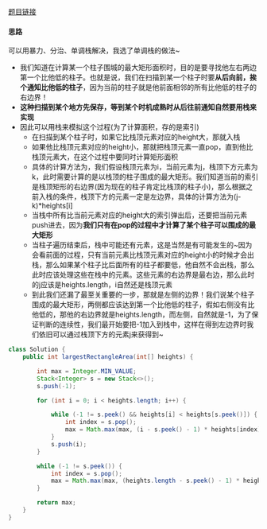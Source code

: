 [题目链接](https://leetcode-cn.com/problems/0ynMMM/)

#### 思路
可以用暴力、分治、单调栈解决，我选了单调栈的做法~

+ 我们知道在计算某一个柱子围城的最大矩形面积时，目的是要寻找他左右两边第一个比他低的柱子。也就是说，我们在扫描到某一个柱子时要**从后向前，挨个通知比他低的柱子**，因为当前的柱子就是他前面相邻的所有比他低的柱子的右边界！
+ **这种扫描到某个地方先保存，等到某个时机成熟时从后往前通知自然要用栈来实现**
+ 因此可以用栈来模拟这个过程(为了计算面积，存的是索引)
    + 在扫描到某个柱子时，如果它比栈顶元素对应的height大，那就入栈
    + 如果他比栈顶元素对应的height小，那就把栈顶元素一直pop，直到他比栈顶元素大，在这个过程中要同时计算矩形面积
    + 具体的计算方法为，我们假设栈顶元素为i，当前元素为j，栈顶下方元素为k，此时需要计算的是以栈顶的柱子围成的最大矩形。我们知道当前的索引是栈顶矩形的右边界(因为现在的柱子肯定比栈顶的柱子小)，那么根据之前入栈的条件，栈顶下方的元素一定是左边界，具体的计算方法为(j-k)*heights[i]
    + 当栈中所有比当前元素对应的height大的索引弹出后，还要把当前元素push进去，因为**我们只有在pop的过程中才计算了某个柱子可以围成的最大矩形**
    + 当柱子遍历结束后，栈中可能还有元素，这是当然是有可能发生的~因为会看前面的过程，只有当前元素比栈顶元素对应的height小的时候才会出栈，那么如果某个柱子比后面所有的柱子都要低，他自然不会出栈，那么此时应该处理这些在栈中的元素。这些元素的右边界是最右边，那么此时的j应该是heights.length，i自然还是栈顶元素
    + 到此我们还漏了最至关重要的一步，那就是左侧的边界！我们说某个柱子围成的最大矩形，两侧都应该达到第一个比他低的柱子，假如右侧没有比他低的，那他的右边界就是heights.length，而左侧，自然就是-1，为了保证判断的连续性，我们最开始要把-1加入到栈中，这样在得到左边界时我们依旧可以通过栈顶下方的元素j来获得到~

```java
class Solution {
    public int largestRectangleArea(int[] heights) {

        int max = Integer.MIN_VALUE;
        Stack<Integer> s = new Stack<>();
        s.push(-1);

        for (int i = 0; i < heights.length; i++) {

            while (-1 != s.peek() && heights[i] < heights[s.peek()]) {
                int index = s.pop();
                max = Math.max(max, (i - s.peek() - 1) * heights[index]);
            }
            s.push(i);
        }

        while (-1 != s.peek()) {
            int index = s.pop();
            max = Math.max(max, (heights.length - s.peek() - 1) * heights[index]);
        }

        return max;
    }
}
```